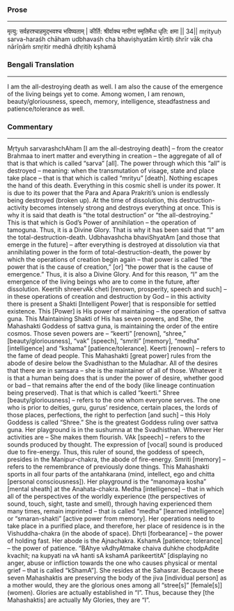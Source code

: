 ### Prose 
 --- 
मृत्यु: सर्वहरश्चाहमुद्भवश्च भविष्यताम् |
कीर्ति: श्रीर्वाक्च नारीणां स्मृतिर्मेधा धृति: क्षमा || 34||
mṛityuḥ sarva-haraśh chāham udbhavaśh cha bhaviṣhyatām
kīrtiḥ śhrīr vāk cha nārīṇāṁ smṛitir medhā dhṛitiḥ kṣhamā

### Bengali Translation 
 --- 
I am the all-destroying death as well. I am also the cause of the emergence of the living beings yet to come. Among women, I am renown, beauty/gloriousness, speech, memory, intelligence, steadfastness and patience/tolerance as well.

### Commentary 
 --- 
Mṛtyuh sarvarashchAham [I am the all-destroying death] – from the creator Brahmaa to inert matter and everything in creation – the aggregate of all of that is that which is called “sarva” [all]. The power through which this “all” is destroyed – meaning: when the transmutation of visage, state and place take place – that is that which is called “mrityu” [death]. Nothing escapes the hand of this death. Everything in this cosmic shell is under its power. It is due to its power that the Para and Apara Prakriti’s union is endlessly being destroyed (broken up). At the time of dissolution, this destruction-activity becomes intensely strong and destroys everything at once. This is why it is said that death is “the total destruction” or “the all-destroying.” This is that which is God’s Power of annihilation – the operation of tamoguna. Thus, it is a Divine Glory. That is why it has been said that “I” am the total-destruction-death. Udbhavashcha bhaviShyatAm [and those that emerge in the future] – after everything is destroyed at dissolution via that annihilating power in the form of total-destruction-death, the power by which the operations of creation begin again – that power is called “the power that is the cause of creation,” [or] “the power that is the cause of emergence.” Thus, it is also a Divine Glory. And for this reason, “I” am the emergence of the living beings who are to come in the future, after dissolution. Keertih shreervAk cheti [renown, prosperity, speech and such] – in these operations of creation and destruction by God – in this activity there is present a Shakti [Intelligent Power] that is responsible for settled existence. This [Power] is His power of maintaining – the operation of sattva guna. This Maintaining Shakti of His has seven powers, and She, the Mahashakti Goddess of sattva guna, is maintaining the order of the entire cosmos. Those seven powers are – “keerti” [renown], “shree,” [beauty/gloriousness], “vak” [speech], “smriti” [memory], “medha” [intelligence] and “kshama” [patience/tolerance].
Keerti [renown] – refers to the fame of dead people. This Mahashakti [great power] rules from the abode of desire below the Svadhisthan to the Muladhar. All of the desires that there are in samsara – she is the maintainer of all of those. Whatever it is that a human being does that is under the power of desire, whether good or bad – that remains after the end of the body (like lineage continuation being preserved). That is that which is called “keerti.” Shree [beauty/gloriousness] – refers to the one whom everyone serves. The one who is prior to deities, guru, gurus’ residence, certain places, the lords of those places, perfections, the right to perfection [and such] – this Holy Goddess is called “Shree.” She is the greatest Goddess ruling over sattva guna. Her playground is in the sushumna at the Svadhisthan. Wherever Her activities are – She makes them flourish. VAk [speech] – refers to the sounds produced by thought. The expression of [vocal] sound is produced due to fire-energy. Thus, this ruler of sound, the goddess of speech, presides in the Manipur-chakra, the abode of fire-energy. Smriti [memory] – refers to the remembrance of previously done things. This Mahashakti sports in all four parts of the antahkarana (mind, intellect, ego and chitta [personal consciousness]). Her playground is the “manomaya kosha” [mental sheath] at the Anahata-chakra. Medha [intelligence] – that in which all of the perspectives of the worldly experience (the perspectives of sound, touch, sight, taste and smell), through having experienced them many times, remain imprinted – that is called “medha” [learned intelligence] or “smaran-shakti” [active power from memory]. Her operations need to take place in a purified place, and therefore, her place of residence is in the Vishuddha-chakra (in the abode of space). Dhṛti [forbearance] – the power of holding fast. Her abode is the Ajnachakra. KshamA [patience; tolerance] – the power of patience. “BAhye vAdhyAtmake chaiva duhkhe chodpAdite kvachit; na kupyati na vA hanti sA kshamA parikeertitA” [displaying no anger, abuse or infliction towards the one who causes physical or mental grief – that is called “kShamA”]. She resides at the Sahasrar. Because these seven Mahashaktis are preserving the body of the jiva [individual person] as a mother would, they are the glorious ones among all “stree[s]” [female[s]] (women). Glories are actually established in “I”. Thus, because they [the Mahashaktis] are actually My Glories, they are “I”.